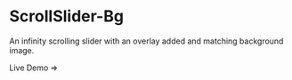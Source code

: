 # ScrollSlider-Bg
An infinity scrolling slider with an overlay added and matching background image.

Live Demo => 
